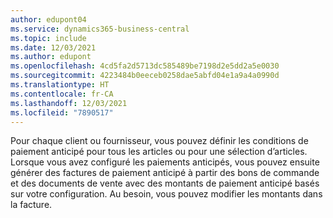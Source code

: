 ```yaml
---
author: edupont04
ms.service: dynamics365-business-central
ms.topic: include
ms.date: 12/03/2021
ms.author: edupont
ms.openlocfilehash: 4cd5fa2d5713dc585489be7198d2e5dd2a5e0030
ms.sourcegitcommit: 4223484b0eeceb0258dae5abfd04e1a9a4a0990d
ms.translationtype: HT
ms.contentlocale: fr-CA
ms.lasthandoff: 12/03/2021
ms.locfileid: "7890517"
---
```

Pour chaque client ou fournisseur, vous pouvez définir les conditions de paiement anticipé pour tous les articles ou pour une sélection d’articles. Lorsque vous avez configuré les paiements anticipés, vous pouvez ensuite générer des factures de paiement anticipé à partir des bons de commande et des documents de vente avec des montants de paiement anticipé basés sur votre configuration. Au besoin, vous pouvez modifier les montants dans la facture.  
